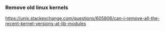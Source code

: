 ### Remove old linux kernels

https://unix.stackexchange.com/questions/605806/can-i-remove-all-the-recent-kernel-versions-at-lib-modules
